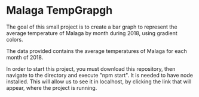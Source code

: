 # Malaga TempGrapgh


The goal of this small project is to create a bar graph to represent the average temperature of Malaga by month during 2018, using gradient colors.

The data provided contains the average temperatures of Malaga for each month of 2018.

In order to start this project, you must download this repository, then navigate to the directory and execute "npm start".
It is needed to have node installed. This will allow us to see it in localhost, by clicking the link that will appear, where the project is running.

